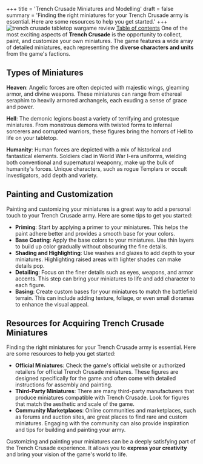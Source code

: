 +++
title = 'Trench Crusade Miniatures and Modelling'
draft = false
summary = 'Finding the right miniatures for your Trench Crusade army is essential. Here are some resources to help you get started.'
+++
![trench crusade tabletop wargame review](/images/trench-crusade-wargame.webp)
[Table of contents](/reviews/trench-crusade-review/)
One of the most exciting aspects of **Trench Crusade** is the opportunity to collect, paint, and customize your own miniatures. The game features a wide array of detailed miniatures, each representing the **diverse characters and units** from the game's factions. 

## Types of Miniatures 

**Heaven**: Angelic forces are often depicted with majestic wings, gleaming armor, and divine weapons. These miniatures can range from ethereal seraphim to heavily armored archangels, each exuding a sense of grace and power. 

**Hell**: The demonic legions boast a variety of terrifying and grotesque miniatures. From monstrous demons with twisted forms to infernal sorcerers and corrupted warriors, these figures bring the horrors of Hell to life on your tabletop. 

**Humanity**: Human forces are depicted with a mix of historical and fantastical elements. Soldiers clad in World War I-era uniforms, wielding both conventional and supernatural weaponry, make up the bulk of humanity's forces. Unique characters, such as rogue Templars or occult investigators, add depth and variety. 

## Painting and Customization 

Painting and customizing your miniatures is a great way to add a personal touch to your Trench Crusade army. Here are some tips to get you started: 
- **Priming**: Start by applying a primer to your miniatures. This helps the paint adhere better and provides a smooth base for your colors. 
- **Base Coating**: Apply the base colors to your miniatures. Use thin layers to build up color gradually without obscuring the fine details. 
- **Shading and Highlighting**: Use washes and glazes to add depth to your miniatures. Highlighting raised areas with lighter shades can make details pop. 
- **Detailing**: Focus on the finer details such as eyes, weapons, and armor accents. This step can bring your miniatures to life and add character to each figure. 
- **Basing**: Create custom bases for your miniatures to match the battlefield terrain. This can include adding texture, foliage, or even small dioramas to enhance the visual appeal. 

## Resources for Acquiring Trench Crusade Miniatures 

Finding the right miniatures for your Trench Crusade army is essential. Here are some resources to help you get started: 
- **Official Miniatures**: Check the game's official website or authorized retailers for official Trench Crusade miniatures. These figures are designed specifically for the game and often come with detailed instructions for assembly and painting. 
- **Third-Party Miniatures**: There are many third-party manufacturers that produce miniatures compatible with Trench Crusade. Look for figures that match the aesthetic and scale of the game. 
- **Community Marketplaces**: Online communities and marketplaces, such as forums and auction sites, are great places to find rare and custom miniatures. Engaging with the community can also provide inspiration and tips for building and painting your army. 

Customizing and painting your miniatures can be a deeply satisfying part of the Trench Crusade experience. It allows you to **express your creativity** and bring your vision of the game's world to life. 